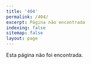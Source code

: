 ```yaml
---
title: '404'
permalink: /404/
excerpt: Página não encontrada
indexing: false
sitemap: false
layout: page
---
```


Esta página não foi encontrada.
